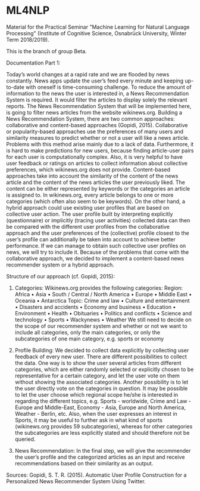 # ML4NLP
Material for the Practical Seminar "Machine Learning for Natural Language Processing" (Institute of Cognitive Science, Osnabrück University, Winter Term 2018/2019).

This is the branch of group Beta.

Documentation Part 1: 

Today’s world changes at a rapid rate and we are flooded by news constantly. News apps update the user’s feed every minute and keeping up-to-date with oneself is time-consuming challenge. To reduce the amount of information to the news the user is interested in, a News Recommendation System is required. It would filter the articles to display solely the relevant reports. The News Recommendation System that will be implemented here, is going to filter news articles from the website wikinews.org. 
Building a News Recommendation System, there are two common approaches: collaborative and content-based approaches (Gopidi, 2015). Collaborative or popularity-based approaches use the preferences of many users and similarity measures to predict whether or not a user will like a news article. Problems with this method arise mainly due to a lack of data. Furthermore, it is hard to make predictions for new users, because finding article-user pairs for each user is computationally complex. Also, it is very helpful to have user feedback or ratings on articles to collect information about collective preferences, which wikinews.org does not provide. 
Content-based approaches take into account the similarity of the content of the news article and the content of the news articles the user previously liked. The content can be either represented by keywords or the categories an article is assigned to. In wikinews.org, every article belongs to one or more categories (which often also seem to be keywords).
On the other hand, a hybrid approach could use existing user profiles that are based on collective user action. The user profile built by interpreting explicitly (questionnaire) or implicitly (tracing user activities) collected data can then be compared with the different user profiles from the collaborative approach and the user preferences of the (collective) profile closest to the user’s profile can additionally be taken into account to achieve better performance. If we can manage to obtain such collective user profiles on news, we will try to include it.
Because of the problems that come with the collaborative approach, we decided to implement a content-based news recommender system or a hybrid approach.

Structure of our approach (cf. Gopidi, 2015): 
1) Categories: 
Wikinews.org provides the following categories: 
Region: Africa • Asia • South / Central / North America • Europe • Middle East • Oceania • Antarctica
Topic: Crime and law • Culture and entertainment • Disasters and accidents • Economy and business • Education • Environment • Health • Obituaries • Politics and conflicts • Science and technology • Sports • Wackynews • Weather
We still need to decide on the scope of our recommender system and whether or not we want to include all categories, only the main categories, or only the subcategories of one main category, e.g. sports or economy

2) Profile Building:
We decided to collect data explicitly by collecting user feedback of every new user. There are different possibilities to collect the data. One way is to show the user several articles from different categories, which are either randomly selected or explicitly chosen to be representative for a certain category, and let the user vote on them without showing the associated categories. Another possibility is to let the user directly vote on the categories in question. 
It may be possible to let the user choose which regional scope he/she is interested in regarding the different topics, e.g. Sports - worldwide, Crime and Law - Europe and Middle-East, Economy - Asia, Europe and North America, Weather - Berlin, etc. 
Also, when the user expresses an interest in Sports, it may be useful to further ask in what kind of sports (wikinews.org provides 59 subcategories), whereas for other categories the subcategories are less explicitly stated and should therefore not be queried.

3) News Recommendation:
In the final step, we will give the recommender the user’s profile and the categorized articles as an input and receive recommendations based on their similarity as an output.


Sources: 
Gopidi, S. T. R. (2015). Automatic User Profile Construction for a Personalized News Recommender System Using Twitter.


